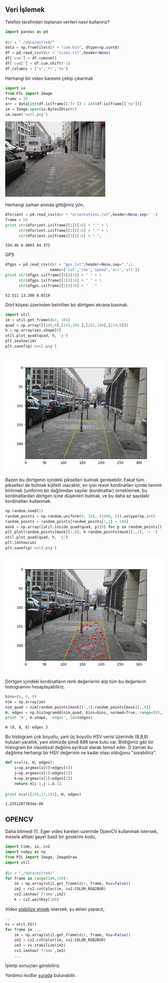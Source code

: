 
## Veri İşlemek

Telefon tarafından toplanan verileri nasıl kullanırız? 

```python
import pandas as pd

dir = "./data/mitte4/"
data = np.fromfile(dir + "cam.bin", dtype=np.uint8)
df = pd.read_csv(dir + "sizes.txt",header=None)
df['cum'] = df.cumsum()
df['cum2'] = df.cum.shift(-1)
df.columns = ['x','fr','to']
```

Herhangi bir video karesini çekip çıkarmak


```python
import io
from PIL import Image
frame = 30
arr = data[int(df.ix[frame]['fr']) : int(df.ix[frame]['to'])]
im = Image.open(io.BytesIO(arr))
im.save('out1.png')
```

![](out1.png)

Herhangi zaman anında gittiğimiz yön,

```python
dforient = pd.read_csv(dir + "orientations.txt",header=None,sep=' ')
frame = 50
print str(dforient.ix[frame][1])[:6] + " " + \
      str(dforient.ix[frame][2])[:6] + " " + \
      str(dforient.ix[frame][3])[:6] + " ",
```

```text
334.46 0.8803 84.372 
```

GPS

```python
dfgps = pd.read_csv(dir + "gps.txt",header=None,sep=",",\
                    names=['lat','lon','speed','acc','alt'])
print str(dfgps.ix[frame][0])[:6] + " " + \
      str(dfgps.ix[frame][1])[:6] + " " + \
      str(dfgps.ix[frame][2])[:6] + "   " 
```

```text
52.511 13.390 0.6519   
```

Dört köşesi üzerinden belirtilen bir dörtgeni ekrana basmak.

```python
import util
im = util.get_frame(dir, 105)
quad = np.array([[100,0],[143,100.],[202,100],[224,0]])
h = np.array(im).shape[0]
util.plot_quad(quad, h, 'y')
plt.imshow(im)
plt.savefig('out2.png')
```

![](out2.png)


Bazen bu dörtgenin içindeki pikselleri bulmak gerekebilir. Fakat tüm
pikselleri de bulmak külfetli olacaktır, en iyisi resim kordinatları
içinde tanımlı birörnek (uniform) bir dağılımdan sayılar (kordinatlar)
örneklemek, bu kordinatlardan dörtgen içine düşenleri bulmak, ve bu
daha az sayıdaki kordinatları kullanmak.

```python
np.random.seed(1)
random_points = np.random.uniform(0, 320, (1000, 2)).astype(np.int)
random_points = random_points[random_points[:,1] < 240]
mask = np.array([util.inside_quad(quad, p)[0] for p in random_points])
plt.plot(random_points[mask][:,0], h-random_points[mask][:,1], 'r.')
util.plot_quad(quad, h, 'y')
plt.imshow(im)
plt.savefig('out3.png')
```

![](out3.png)

Dörtgen içindeki kordinatların renk değerlerini alıp tüm bu değerlerin
histogramını hesaplayabiliriz.


```python
bins=(8, 8, 8)
nim = np.array(im)
nim_quad = nim[random_points[mask][:,1],random_points[mask][:,0]]
H, edges = np.histogramdd(nim_quad, bins=bins, normed=True, range=[(0,255),(0,255),(0,255)])
print 'H', H.shape, 'edges', len(edges)
```

```text
H (8, 8, 8) edges 3
```

Bu histogram çok boyutlu, yani üç boyutlu HSV verisi üzerinde (8,8,8)
kutuları yarattık, yani elimizde şimdi 8*8*8 tane kutu var. Bildiğimiz
gibi bir histogram bir olasılıksal dağılımı ayrıksal olarak temsil
eder. O zaman bu dağılıma herhangi bir HSV değerinin ne kadar olası olduğunu
"sorabiliriz". 

```python
def eval(x, H, edges):
    i=np.argmax(x[0]<edges[0])
    j=np.argmax(x[1]<edges[1])
    k=np.argmax(x[2]<edges[2])
    return H[i-1,j-1,k-1]

print eval([156,17,191], H, edges)
```

```text
1.23512073034e-06
```

## OPENCV

Daha bitmedi (!). Eger video kareleri uzerinde OpenCV kullanmak
istersek, mesela alttaki gayet basit bir gosterim kodu,

```python
import time, io, cv2
import numpy as np
from PIL import Image, ImageDraw
import util

dir = "./data/mitte4/"
for frame in range(100,150):
    im = np.array(util.get_frame(dir, frame, hsv=False))
    im2 = cv2.cvtColor(im, cv2.COLOR_RGB2BGR)
    cv2.imshow('frame',im2)
    k = cv2.waitKey(100)

```

Video [stabilize
etmek](http://sayilarvekuramlar.blogspot.co.uk/2015/12/coklu-baks-ac-geometrisi-multiple-view.html)
istersek, şu ekleri yaparız,

```python
..
vs = util.VS()
for frame in ...
    im = np.array(util.get_frame(dir, frame, hsv=False))
    im2 = cv2.cvtColor(im, cv2.COLOR_RGB2BGR)
    im3 = vs.stabilize(im2)
    cv2.imshow('frame',im3)
    ...    
```

İşletip sonuçları görebiliriz.



Yardımcı kodlar [şurada](util.py) bulunabilir.











